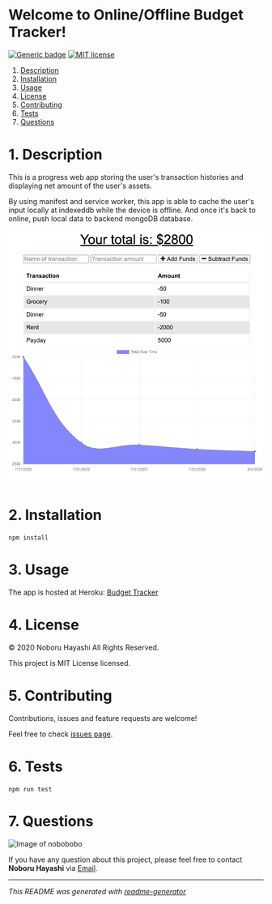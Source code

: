 # Welcome to Online/Offline Budget Tracker!

[![Generic badge](https://img.shields.io/badge/Version-1.0.0-GREEN.svg)](https://shields.io/)
[![MIT license](https://img.shields.io/badge/License-MIT-blue.svg)](https://lbesson.mit-license.org/)
1. [ Description ](#desc)
2. [ Installation ](#install)
3. [ Usage ](#usage)
4. [ License ](#license)
5. [ Contributing ](#contribute)
6. [ Tests ](#test)
7. [ Questions ](#question)

<a name="desc"></a>
# 1. Description 

This is a progress web app storing the user's transaction histories and displaying net amount of the user's assets. 

By using manifest and service worker, this app is able to cache the user's input locally at indexeddb while the device is offline. And once it's back to online, push local data to backend mongoDB database. 

![capture](capture.gif)

<a name="install"></a>
# 2. Installation 

```
npm install
```

<a name="usage"></a>
# 3. Usage 

The app is hosted at Heroku: [Budget Tracker](https://nobobobo-budget-tracker.herokuapp.com/)


<a name="license"></a>
# 4. License 

© 2020 Noboru Hayashi All Rights Reserved.

This project is MIT License licensed. 

<a name="contribute"></a>
# 5. Contributing 

Contributions, issues and feature requests are welcome!

Feel free to check [issues page](https://github.com/nobobobo/online-offline-budget-tracker/issues).<a name="test"></a>
# 6. Tests 

```
npm run test
```

<a name="question"></a>
# 7. Questions

![Image of nobobobo](https://github.com/nobobobo.png?size=50)

If you have any question about this project, please feel free to contact **Noboru Hayashi** via [Email](mailto:ianhsu1221@gmail.com).

---

_This README was generated with [readme-generator](https://github.com/nobobobo/readme-generator)_